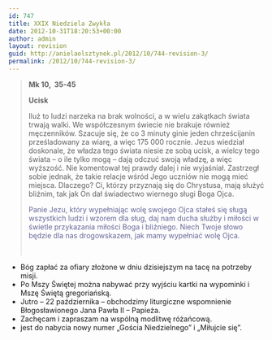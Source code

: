 ```yaml
---
id: 747
title: XXIX Niedziela Zwykła
date: 2012-10-31T18:20:53+00:00
author: admin
layout: revision
guid: http://anielaolsztynek.pl/2012/10/744-revision-3/
permalink: /2012/10/744-revision-3/
---
```

> **Mk 10,  35-45**
> 
> **Ucisk**
> 
> Iluż to ludzi narzeka na brak wolności, a w wielu zakątkach świata trwają walki. We współczesnym świecie nie brakuje również męczenników. Szacuje się, że co 3 minuty ginie jeden chrześcijanin prześladowany za wiarę, a więc 175 000 rocznie. Jezus wiedział doskonale, że władza tego świata niesie ze sobą ucisk, a wielcy tego świata &#8211; o ile tylko mogą &#8211; dają odczuć swoją władzę, a więc wyższość. Nie komentował tej prawdy dalej i nie wyjaśniał. Zastrzegł sobie jednak, że takie relacje wśród Jego uczniów nie mogą mieć miejsca. Dlaczego? Ci, którzy przyznają się do Chrystusa, mają służyć bliźnim, tak jak On dał świadectwo wiernego sługi Boga Ojca.
> 
> <span style="color: #666699;">Panie Jezu, który wypełniając wolę swojego Ojca stałeś się sługą wszystkich ludzi i wzorem dla sług, daj nam ducha służby i miłości w świetle przykazania miłości Boga i bliźniego. Niech Twoje słowo będzie dla nas drogowskazem, jak mamy wypełniać wolę Ojca.</span>
> 
> <span style="color: #666699;"><br /> </span>

  * Bóg zapłać za ofiary złożone w dniu dzisiejszym na tacę na potrzeby misji.
  * Po Mszy Świętej można nabywać przy wyjściu kartki na wypominki i Mszę Świętą gregoriańską.
  * Jutro &#8211; 22 października &#8211; obchodzimy liturgiczne wspomnienie Błogosławionego Jana Pawła II &#8211; Papieża.
  * Zachęcam i zapraszam na wspólną modlitwę różańcową.
  * jest do nabycia nowy numer &#8222;Gościa Niedzielnego&#8221; i &#8222;Miłujcie się&#8221;.